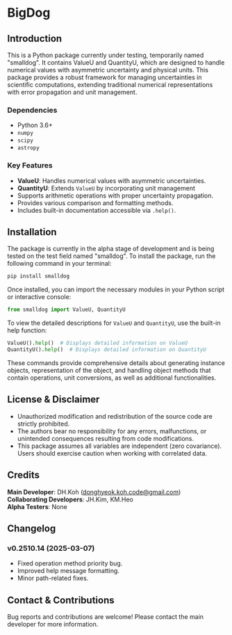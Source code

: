 # BigDog

## Introduction

This is a Python package currently under testing, temporarily named "smalldog".
It contains ValueU and QuantityU, which are designed to handle numerical values with asymmetric uncertainty and physical units.
This package provides a robust framework for managing uncertainties in scientific computations, extending traditional numerical representations with error propagation and unit management.

### Dependencies

- Python 3.6+
- `numpy`
- `scipy`
- `astropy`

### Key Features

- **ValueU**: Handles numerical values with asymmetric uncertainties.
- **QuantityU**: Extends `ValueU` by incorporating unit management
- Supports arithmetic operations with proper uncertainty propagation.
- Provides various comparison and formatting methods.
- Includes built-in documentation accessible via `.help()`.

## Installation

The package is currently in the alpha stage of development and is being tested on the test field named "smalldog".
To install the package, run the following command in your terminal:

```sh
pip install smalldog
```

Once installed, you can import the necessary modules in your Python script or interactive console:

```python
from smalldog import ValueU, QuantityU
```

To view the detailed descriptions for `ValueU` and `QuantityU`, use the built-in help function:

```python
ValueU().help()  # Displays detailed information on ValueU
QuantityU().help()  # Displays detailed information on QuantityU
```

These commands provide comprehensive details about generating instance objects, representation of the object, and handling object methods that contain operations, unit conversions, as well as additional functionalities.

## License & Disclaimer

- Unauthorized modification and redistribution of the source code are strictly prohibited.
- The authors bear no responsibility for any errors, malfunctions, or unintended consequences resulting from code modifications.
- This package assumes all variables are independent (zero covariance). Users should exercise caution when working with correlated data.
## Credits

**Main Developer**: DH.Koh ([donghyeok.koh.code@gmail.com](mailto\:donghyeok.koh.code@gmail.com))\
**Collaborating Developers**: JH.Kim, KM.Heo\
**Alpha Testers**: None

## Changelog

### v0.2510.14 (2025-03-07)

- Fixed operation method priority bug.
- Improved help message formatting.
- Minor path-related fixes.

## Contact & Contributions

Bug reports and contributions are welcome! Please contact the main developer for more information.

